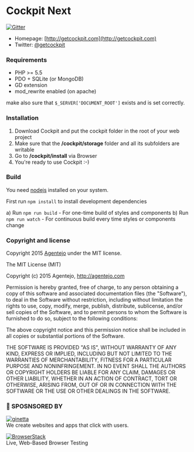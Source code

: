 # Cockpit Next

[![Gitter](https://badges.gitter.im/Join%20Chat.svg)](https://gitter.im/aheinze/cockpit)

* Homepage: [http://getcockpit.com](http://getcockpit.com)
* Twitter: [@getcockpit](http://twitter.com/getcockpit)


### Requirements

* PHP >= 5.5
* PDO + SQLite (or MongoDB)
* GD extension
* mod_rewrite enabled (on apache)

make also sure that <code>$_SERVER['DOCUMENT_ROOT']</code> exists and is set correctly.


### Installation

1. Download Cockpit and put the cockpit folder in the root of your web project
2. Make sure that the __/cockpit/storage__ folder and all its subfolders are writable
3. Go to __/cockpit/install__ via Browser
4. You're ready to use Cockpit :-)


### Build

You need [nodejs](https://nodejs.org/) installed on your system.

First run `npm install` to install development dependencies

a) Run `npm run build` - For one-time build of styles and components
b) Run `npm run watch` - For continuous build every time styles or components change


### Copyright and license

Copyright 2015 [Agentejo](http://www.agentejo.com) under the MIT license.

The MIT License (MIT)

Copyright (c) 2015 Agentejo, http://agentejo.com

Permission is hereby granted, free of charge, to any person obtaining a copy of
this software and associated documentation files (the "Software"), to deal in
the Software without restriction, including without limitation the rights to
use, copy, modify, merge, publish, distribute, sublicense, and/or sell copies of
the Software, and to permit persons to whom the Software is furnished to do so,
subject to the following conditions:

The above copyright notice and this permission notice shall be included in all
copies or substantial portions of the Software.

THE SOFTWARE IS PROVIDED "AS IS", WITHOUT WARRANTY OF ANY KIND, EXPRESS OR
IMPLIED, INCLUDING BUT NOT LIMITED TO THE WARRANTIES OF MERCHANTABILITY, FITNESS
FOR A PARTICULAR PURPOSE AND NONINFRINGEMENT. IN NO EVENT SHALL THE AUTHORS OR
COPYRIGHT HOLDERS BE LIABLE FOR ANY CLAIM, DAMAGES OR OTHER LIABILITY, WHETHER
IN AN ACTION OF CONTRACT, TORT OR OTHERWISE, ARISING FROM, OUT OF OR IN
CONNECTION WITH THE SOFTWARE OR THE USE OR OTHER DEALINGS IN THE SOFTWARE.

### 💐 SPOSNSORED BY


[![ginetta](https://user-images.githubusercontent.com/321047/29219315-f1594924-7eb7-11e7-9d58-4dcf3f0ad6d6.png)](https://www.ginetta.net)<br>
We create websites and apps that click with users.


[![BrowserStack](https://user-images.githubusercontent.com/355427/27389060-9f716c82-569d-11e7-923c-bd5fe7f1c55a.png)](https://www.browserstack.com)<br>
Live, Web-Based Browser Testing

